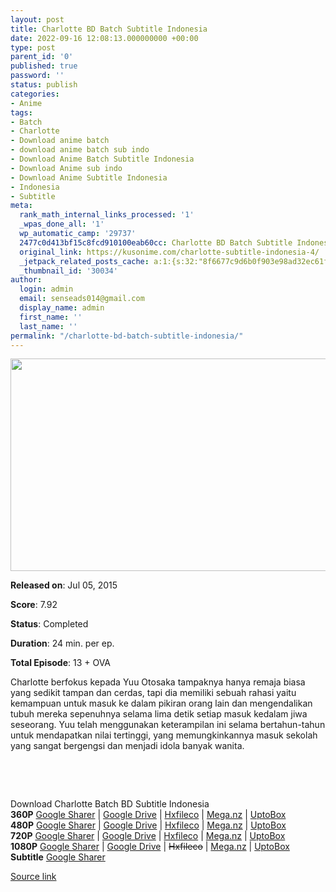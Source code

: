 ```yaml
---
layout: post
title: Charlotte BD Batch Subtitle Indonesia
date: 2022-09-16 12:08:13.000000000 +00:00
type: post
parent_id: '0'
published: true
password: ''
status: publish
categories:
- Anime
tags:
- Batch
- Charlotte
- Download anime batch
- download anime batch sub indo
- Download Anime Batch Subtitle Indonesia
- Download Anime sub indo
- Download Anime Subtitle Indonesia
- Indonesia
- Subtitle
meta:
  rank_math_internal_links_processed: '1'
  _wpas_done_all: '1'
  wp_automatic_camp: '29737'
  2477c0d413bf15c8fcd910100eab60cc: Charlotte BD Batch Subtitle Indonesia
  original_link: https://kusonime.com/charlotte-subtitle-indonesia-4/
  _jetpack_related_posts_cache: a:1:{s:32:"8f6677c9d6b0f903e98ad32ec61f8deb";a:2:{s:7:"expires";i:1663373939;s:7:"payload";a:3:{i:0;a:1:{s:2:"id";i:29879;}i:1;a:1:{s:2:"id";i:29977;}i:2;a:1:{s:2:"id";i:29844;}}}}
  _thumbnail_id: '30034'
author:
  login: admin
  email: senseads014@gmail.com
  display_name: admin
  first_name: ''
  last_name: ''
permalink: "/charlotte-bd-batch-subtitle-indonesia/"
---
```

<p><img width="574" height="340" src="{{ site.baseurl }}/assets/2022/09/Charlotte-BD-Batch-574x340.jpg" class="attachment-thumb-large size-thumb-large wp-post-image" alt="" loading="lazy" title="Charlotte BD Batch Subtitle Indonesia" srcset="https://kusonime.com/wp-content/uploads/2019/07/Charlotte-BD-Batch-574x340.jpg 574w, https://kusonime.com/wp-content/uploads/2019/07/Charlotte-BD-Batch-300x178.jpg 300w, https://kusonime.com/wp-content/uploads/2019/07/Charlotte-BD-Batch-768x455.jpg 768w, https://kusonime.com/wp-content/uploads/2019/07/Charlotte-BD-Batch-520x308.jpg 520w, https://kusonime.com/wp-content/uploads/2019/07/Charlotte-BD-Batch.jpg 1000w" sizes="(max-width: 574px) 100vw, 574px" />
<p><b>Released on</b>: Jul 05, 2015</p>
<p>
<p><b>Score</b>: 7.92</p>
<p>
<p><b>Status</b>: Completed</p>
<p>
<p><b>Duration</b>: 24 min. per ep.</p>
<p>
<p><b>Total Episode</b>: 13 + OVA</p>
<p>
<p>Charlotte berfokus kepada Yuu Otosaka tampaknya hanya remaja biasa yang sedikit tampan dan cerdas, tapi dia memiliki sebuah rahasi yaitu kemampuan untuk masuk ke dalam pikiran orang lain dan mengendalikan tubuh mereka sepenuhnya selama lima detik setiap masuk kedalam jiwa seseorang. Yuu telah menggunakan keterampilan ini selama bertahun-tahun untuk mendapatkan nilai tertinggi, yang memungkinkannya masuk sekolah yang sangat bergengsi dan menjadi idola banyak wanita.</p>
<p>
<p> </p>
<p>
<p> </p>
<p>
<div class="smokeddl">
<div class="smokettl">Download Charlotte Batch BD Subtitle Indonesia</div>
<div class="smokeurl"><strong>360P</strong> <a href="https://acefile.co/f/62446509/kusonime-gara-gara-komet-bd-360p-rar" target="_blank" rel="noopener noreferrer">Google Sharer</a> | <a href="https://drive.google.com/uc?export=download&amp;id=17fC05Onw2p8y7kqVAoKe9DAijIDYeOkQ" target="_blank" rel="noopener">Google Drive</a> | <a href="https://hxfile.co/52ls8shzuqz7" target="_blank" rel="noopener">Hxfileco</a> | <a href="https://mega.nz/file/YHITTSRb#pKK288sOxWwm9oIVIgbA7-ULLBSSDZDLcHorE-xIdEc" target="_blank" rel="noopener noreferrer">Mega.nz</a> | <a href="https://uptobox.com/8646alk83y87" target="_blank" rel="noopener">UptoBox</a></div>
<div class="smokeurl"><strong>480P</strong> <a href="https://acefile.co/f/62446510/kusonime-gara-gara-komet-bd-480p-rar" target="_blank" rel="noopener noreferrer">Google Sharer</a> | <a href="https://drive.google.com/uc?export=download&amp;id=1vFCUm8PfvXGXpW-PwvZRbfNnU6uyXv5a" target="_blank" rel="noopener">Google Drive</a> | <a href="https://hxfile.co/nl9dpubehaj4" target="_blank" rel="noopener">Hxfileco</a> | <a href="https://mega.nz/file/FWIXSQII#veJqq5QclKgizZcj8FRs4gzjtFoHPQz0au8J7amrh_k" target="_blank" rel="noopener noreferrer">Mega.nz</a> | <a href="https://uptobox.com/wwpekm30m5f3" target="_blank" rel="noopener">UptoBox</a></div>
<div class="smokeurl"><strong>720P</strong> <a href="https://acefile.co/f/62446513/kusonime-gara-gara-komet-bd-720p-rar" target="_blank" rel="noopener noreferrer">Google Sharer</a> | <a href="https://drive.google.com/uc?export=download&amp;id=1b4r2DOvGt1xSXVy0J-TkJ-OC8dh2MQzq" target="_blank" rel="noopener">Google Drive</a> | <a href="https://hxfile.co/s36yv4stp8t5" target="_blank" rel="noopener">Hxfileco</a> | <a href="https://mega.nz/file/NTAjTIrA#JtVuTVA2QN9wqwdVukJCd9WEmgDe9H2IqNjFHZumTLY" target="_blank" rel="noopener noreferrer">Mega.nz</a> | <a href="https://uptobox.com/3q6a8uqvmreh" target="_blank" rel="noopener">UptoBox</a></div>
<div class="smokeurl"><strong>1080P</strong> <a href="https://acefile.co/f/62446514/kusonime-gara-gara-komet-bd-1080p-rar" target="_blank" rel="noopener noreferrer">Google Sharer</a> | <a href="https://drive.google.com/uc?export=download&amp;id=1p5nPBBxhcT5fFEDlhAGYmwadKAKFBL1Z" target="_blank" rel="noopener">Google Drive</a> | <del datetime="2021-12-05T02:00:30+00:00">Hxfileco</del> | <a href="https://mega.nz/file/IfJn0I5D#ANeuVo0sl7mSbsU9ejZKbhGI_87oXCFEP6sAcd3hs-M" target="_blank" rel="noopener noreferrer">Mega.nz</a> | <a href="https://uptobox.com/c8hkaj991dmv" target="_blank" rel="noopener">UptoBox</a></div>
<div class="smokeurl"><strong>Subtitle</strong> <a href="https://acefile.co/f/62446516/kusonime-gara-gara-komet-bd-fontsubs-rar" target="_blank" rel="noopener noreferrer">Google Sharer</a></div>
</div>
<p><a href="https://kusonime.com/charlotte-subtitle-indonesia-4/">Source link </a></p>
